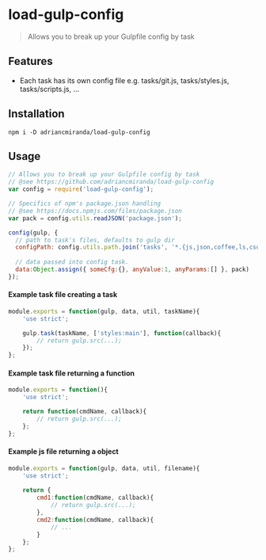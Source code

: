 # load-gulp-config
> Allows you to break up your Gulpfile config by task

## Features
- Each task has its own config file e.g. tasks/git.js, tasks/styles.js, tasks/scripts.js, ...


## Installation

```terminal
npm i -D adriancmiranda/load-gulp-config
````

## Usage

```javascript
// Allows you to break up your Gulpfile config by task
// @see https://github.com/adriancmiranda/load-gulp-config
var config = require('load-gulp-config');

// Specifics of npm's package.json handling
// @see https://docs.npmjs.com/files/package.json
var pack = config.utils.readJSON('package.json');

config(gulp, {
  // path to task's files, defaults to gulp dir
  configPath: config.utils.path.join('tasks', '*.{js,json,coffee,ls,cson,yml,yaml}'),
  
  // data passed into config task.
  data:Object.assign({ someCfg:{}, anyValue:1, anyParams:[] }, pack)
});
```


#### Example task file creating a task

```javascript
module.exports = function(gulp, data, util, taskName){
	'use strict';

	gulp.task(taskName, ['styles:main'], function(callback){
		// return gulp.src(...);
	});
};
```

#### Example task file returning a function

```javascript
module.exports = function(){
	'use strict';

	return function(cmdName, callback){
		// return gulp.src(...);
	};
};
```


#### Example js file returning a object

```javascript
module.exports = function(gulp, data, util, filename){
	'use strict';
  
	return {
		cmd1:function(cmdName, callback){
			// return gulp.src(...);
		},
		cmd2:function(cmdName, callback){
			// ...
		}
	};
};
```
